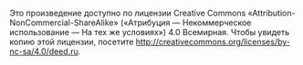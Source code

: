 Это произведение доступно по лицензии Creative Commons «Attribution-NonCommercial-ShareAlike» («Атрибуция — Некоммерческое использование — На тех же условиях») 4.0 Всемирная. Чтобы увидеть копию этой лицензии, посетите http://creativecommons.org/licenses/by-nc-sa/4.0/deed.ru.
